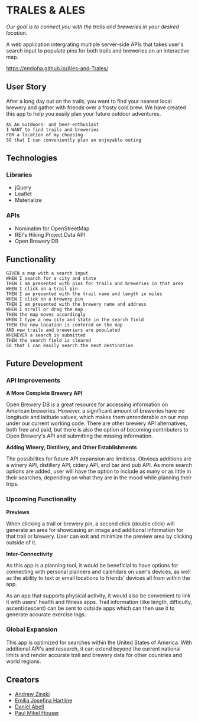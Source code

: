 # TRALES & ALES

*Our goal is to connect you with the trails and breweries in your desired location.*

A web application intergrating multiple server-side APIs that takes user's search input to populate pins for both trails and breweries on an interactive map.

https://emijoha.github.io/Ales-and-Trales/

## User Story

After a long day out on the trails, you want to find your nearest local brewery and gather with friends over a frosty cold brew. We have created this app to help you easily plan your future outdoor adventures.

```
AS An outdoors- and beer-enthusiast
I WANT to find trails and breweries
FOR a location of my choosing
SO that I can conveniently plan an enjoyable outing
```

## Technologies

### Libraries

- jQuery
- Leaflet
- Materialize

### APIs

- Nominatim for OpenStreetMap
- REI's Hiking Project Data API
- Open Brewery DB

## Functionality

```
GIVEN a map with a search input
WHEN I search for a city and state
THEN I am presented with pins for trails and breweries in that area
WHEN I click on a trail pin
THEN I am presented with the trail name and length in miles
WHEN I click on a brewery pin
THEN I am presented with the brewery name and address
WHEN I scroll or drag the map
THEN the map moves accordingly
WHEN I type a new city and state in the search field
THEN the new location is centered on the map
AND new trails and breweriers are populated
WHENEVER a search is submitted
THEN the search field is cleared
SO that I can easily search the next destination
```
## Future Development 

### API Improvements

**A More Complete Brewery API**

Open Brewery DB is a great resource for accessing information on American breweries. However, a significant amount of breweries have no longitude and latitude values, which makes them unrenderable on our map under our current working code. There are other brewery API alternatives, both free and paid, but there is also the option of becoming contributers to Open Brewery's API and submitting the missing information.

**Adding Winery, Distillery, and Other Establishments**

The possibilites for future API expansion are limitless. Obvious additions are a winery API, distillery API, cidery API, and bar and pub API. As more search options are added, user will have the option to include as many or as little in their searches, depending on what they are in the mood while planning their trips.

### Upcoming Functionality

**Previews**

When clicking a trail or brewery pin, a second click (double click) will generate an area for showcasing an image and additional information for that trail or brewery. User can exit and minimize the preview area by clicking outside of it.

**Inter-Connectivity**

As this app is a planning tool, it would be beneficial to have options for connecting with personal planners and calendars on user's devices, as well as the ability to text or email locations to friends' devices all from within the app. 

As an app that supports physical activity, it would also be convenient to link it with users' health and fitness apps. Trail information (like length, difficulty, ascent/descent) can be sent to outside apps which can then use it to generate accurate exercise logs.

### Global Expansion

This app is optimized for searches within the United States of America. With additional API's and research, it can extend beyond the current national limits and render accurate trail and brewery data for other countries and world regions.

## Creators

- [Andrew Zinski](https://github.com/AZGchip "Visit Andrew's GitHub")
- [Emilia Josefina Hartline](https://github.com/emijoha "Visit Emilia's GitHub")
- [Daniel Abell](https://github.com/dmabell693 "Visit Daniel's GitHub")
- [Paul Mikel Houser](https://github.com/paul-houser3333 "Visit Mike's GitHub")


